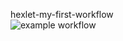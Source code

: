hexlet-my-first-workflow  
![example workflow](https://github.com/github/docs/actions/workflows/main.yml)